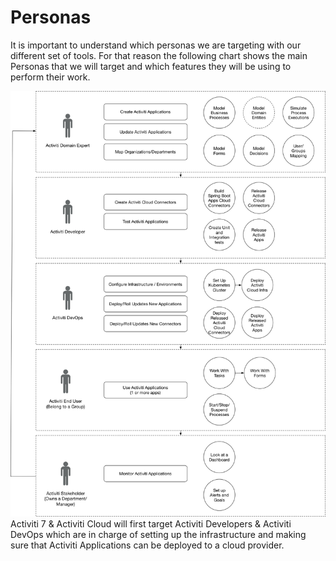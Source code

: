# Personas

It is important to understand which personas we are targeting with our different set of tools. For that reason the following chart shows the main Personas that we will target and which features they will be using to perform their work.

![](/assets/Activiti-Cloud-Personas.png)Activiti 7 & Activiti Cloud will first target Activiti Developers & Activiti DevOps which are in charge of setting up the infrastructure and making sure that Activiti Applications can be deployed to a cloud provider. 

